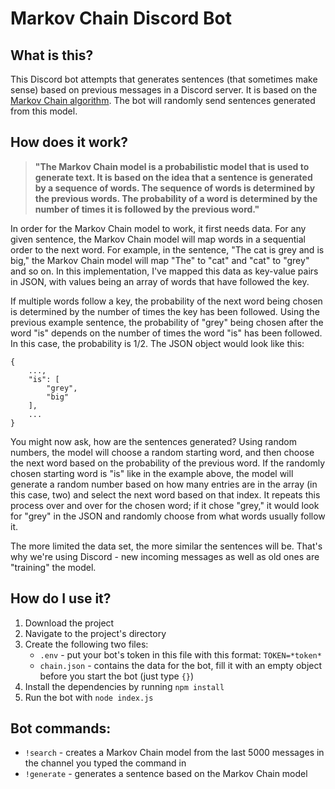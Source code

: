 # Markov Chain Discord Bot

## What is this?

This Discord bot attempts that generates sentences (that sometimes make sense) based on previous messages in a Discord server. It is based on the [Markov Chain algorithm](https://en.wikipedia.org/wiki/Markov_chain). The bot will randomly send sentences generated from this model.

## How does it work?

> **"The Markov Chain model is a probabilistic model that is used to generate text. It is based on the idea that a sentence is generated by a sequence of words. The sequence of words is determined by the previous words. The probability of a word is determined by the number of times it is followed by the previous word."**

In order for the Markov Chain model to work, it first needs data. For any given sentence, the Markov Chain model will map words in a sequential order to the next word. For example, in the sentence, "The cat is grey and is big," the Markov Chain model will map "The" to "cat" and "cat" to "grey" and so on. In this implementation, I've mapped this data as key-value pairs in JSON, with values being an array of words that have followed the key. 

If multiple words follow a key, the probability of the next word being chosen is determined by the number of times the key has been followed. Using the previous example sentence, the probability of "grey" being chosen after the word "is" depends on the number of times the word "is" has been followed. In this case, the probability is 1/2. The JSON object would look like this: 

```
{
    ...,
    "is": [
        "grey",
        "big"
    ],
    ...
}
```

You might now ask, how are the sentences generated? Using random numbers, the model will choose a random starting word, and then choose the next word based on the probability of the previous word. If the randomly chosen starting word is "is" like in the example above, the model will generate a random number based on how many entries are in the array (in this case, two) and select the next word based on that index. It repeats this process over and over for the chosen word; if it chose "grey," it would look for "grey" in the JSON and randomly choose from what words usually follow it. 

The more limited the data set, the more similar the sentences will be. That's why we're using Discord - new incoming messages as well as old ones are "training" the model.

## How do I use it?
1. Download the project
2. Navigate to the project's directory
3. Create the following two files:
    * `.env` - put your bot's token in this file with this format: `TOKEN=*token*`
    * `chain.json` - contains the data for the bot, fill it with an empty object before you start the bot (just type `{}`)
4. Install the dependencies by running `npm install`
5. Run the bot with `node index.js`

## Bot commands:
* `!search` - creates a Markov Chain model from the last 5000 messages in the channel you typed the command in
* `!generate` - generates a sentence based on the Markov Chain model
